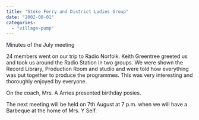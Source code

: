 ```yaml
---
title: "Stoke Ferry and District Ladies Group"
date: "2002-08-01"
categories: 
  - "village-pump"
---
```


Minutes of the July meeting

24 members went on our trip to Radio Norfolk. Keith Greentree greeted us and took us around the Radio Station in two groups. We were shown the Record Library, Production Room and studio and were told how everything was put together to produce the programmes. This was very interesting and thoroughly enjoyed by everyone.

On the coach, Mrs. A Arries presented birthday posies.

The next meeting will be held on 7th August at 7 p.m. when we will have a Barbeque at the home of Mrs. Y Self.
